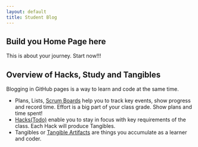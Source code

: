```yaml
---
layout: default
title: Student Blog
---
```


## Build you Home Page here 
This is about your journey. Start now!!!

## Overview of Hacks, Study and Tangibles
Blogging in GitHub pages is a way to learn and code at the same time. 

- Plans, Lists, [Scrum Boards](https://clickup.com/blog/scrum-board/) help you to track key events, show progress and record time.  Effort is a big part of your class grade.  Show plans and time spent!
- [Hacks(Todo)](https://levelup.gitconnected.com/six-ultimate-daily-hacks-for-every-programmer-60f5f10feae) enable you to stay in focus with key requirements of the class.  Each Hack will produce Tangibles.
- Tangibles or [Tangible Artifacts](https://en.wikipedia.org/wiki/Artifact_(software_development)) are things you accumulate as a learner and coder. 
